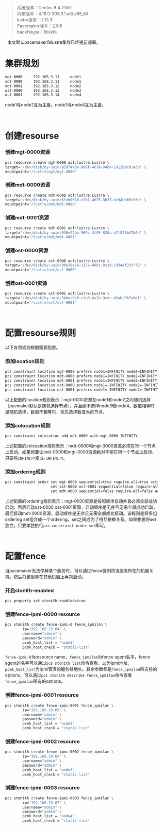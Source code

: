 > 系统版本：Centos 8.4.2150  
> 内核版本：4.18.0-305.3.1.el8.x86_64  
> lustre版本：2.15.3  
> Pacemaker版本：2.0.5  
> backfstype：ldiskfs  

&nbsp;
本文默认pacemaker和lustre集群已经提前部署。

# 集群规划
```bash
mgt-0000     192.168.3.11     node1
mdt-0000     192.168.3.11     node1
mdt-0001     192.168.3.12     node2
ost-0000     192.168.3.13     node3
ost-0001     192.168.3.14     node4
```
node1与node2互为主备，node3与node4互为主备。

&nbsp;
&nbsp;
# 创建resourse
### 创建mgt-0000资源
```bash
pcs resource create mgt-0000 ocf:lustre:Lustre \
target="/dev/disk/by-uuid/95d74a36-996f-403a-84b4-1912bec0143b" \
mountpoint="/lustre/mgt/mgt-0000"
```

### 创建mdt-0000资源
```bash
pcs resource create mdt-0000 ocf:lustre:Lustre \
target="/dev/disk/by-uuid/6feb0516-e2b1-4075-8b37-de94bb65c93b" \
mountpoint="/lustre/mdt/mdt-0000"
```

### 创建mdt-0001资源
```bash
pcs resource create mdt-0001 ocf:lustre:Lustre \
target="/dev/disk/by-uuid/930e22ba-969c-4f95-820a-d7f521b47b0d" \
mountpoint="/lustre/mdt/mdt-0001"
```

### 创建ost-0000资源
```bash
pcs resource create ost-0000 ocf:lustre:Lustre \
target="/dev/disk/by-uuid/0be78e76-3176-40bc-bc1d-1d34ef23c775" \
mountpoint="/lustre/ost/ost-0000"
```

### 创建ost-0001资源
```bash
pcs resource create ost-0001 ocf:lustre:Lustre \
target="/dev/disk/by-uuid/3b8ec9e9-c1a0-4a2d-9cdc-49abc7b7e6df" \
mountpoint="/lustre/ost/ost-0001"
```

&nbsp;
# 配置resourse规则
以下各项规则根据需要配置。

### 添加location规则
```bash
pcs constraint location mgt-0000 prefers node1=INFINITY node2=INFINITY node3=-INFINITY node4=-INFINITY
pcs constraint location mdt-0000 prefers node1=INFINITY node2=INFINITY node3=-INFINITY node4=-INFINITY
pcs constraint location mdt-0001 prefers node1=INFINITY node2=INFINITY node3=-INFINITY node4=-INFINITY
pcs constraint location ost-0000 prefers node1=-INFINITY node2=-INFINITY node3=INFINITY node4=INFINITY
pcs constraint location ost-0001 prefers node1=-INFINITY node2=-INFINITY node3=INFINITY node4=INFINITY
```
以上配置的location规则表示：mgt-0000资源在node1和node2之间随机选择（pacmaker默认是随机选择节点），并且绝不选择node3和node4。数值相等时是随机选择，数值不相等时，优先选择数值大的节点。

### 添加colocation规则
```bash
pcs constraint colocation add mdt-0000 with mgt-0000 INFINITY
```
上述配置的colocation规则表示：mdt-0000和mgt-0000资源必须在同一个节点上启动。如果想要让mdt-0000和mgt-0000资源绝对不能在同一个节点上启动，只要将`INFINITY`变成`-INFINITY`。


### 添加ordering规则
```bash
pcs constraint order set mgt-0000 sequential=true require-all=true action=start \
                     set ost-0000 ost-0001 sequential=false require-all=false action=start \
                     set mdt-0000 sequential=false require-all=false action=start
```
上述配置的ordering规则表示：mgt-0000资源是按照顺序启动并且必须全部成功启动，然后启动ost-0000 ost-0001资源，启动顺序是无序且无需全部成功启动，最后启动mdt-0000资源，启动顺序是无序且无需全部成功启动。该规则是将多组ordering set组合成一个ordering，set之间成为了相互依赖关系。如果想要将set独立，只要单独执行`pcs constraint order set`即可。

&nbsp;
# 配置fence
当pacemaker无法停掉某个服务时，可以通过fence强制将该服务所在的机器关机，然后将该服务在其他机器上再次启动。
### 开启stonith-enabled
```bash
pcs property set stonith-enabled=true
```

### 创建fence-ipmi-0000 resource
```bash
pcs stonith create fence-ipmi-0 fence_ipmilan \
        ip="192.168.19.64" \
        username="admin" \
        password="admin" \
        pcmk_host_list = "node1"
        pcmk_host_check = "static-list"
```
`fence-ipmi-0`为resource name，`fence_ipmilan`为fence agent名字，fence agent的名字可以通过`pcs stonith list`命令查看，`ip`为ipmi地址，`pcmk_host_list`为ipmi管理的服务器地址。其余参数都是`fence_ipmilan`所支持的options，可以通过`pcs stonith describe fence_ipmilan`命令查看`fence_ipmilan`所有的options。

### 创建fence-ipmi-0001 resource
```bash
pcs stonith create fence-ipmi-0001 fence_ipmilan \
        ip="192.168.19.65" \
        username="admin" \
        password="admin" \
        pcmk_host_list = "node2"
        pcmk_host_check = "static-list"
```

### 创建fence-ipmi-0002 resource
```bash
pcs stonith create fence-ipmi-0002 fence_ipmilan \
        ip="192.168.19.66" \
        username="admin" \
        password="admin" \
        pcmk_host_list = "node3"
        pcmk_host_check = "static-list"
```

### 创建fence-ipmi-0003 resource
```bash
pcs stonith create fence-ipmi-0003 fence_ipmilan \
        ip="192.168.19.67" \
        username="admin" \
        password="admin" \
        pcmk_host_list = "node4"
        pcmk_host_check = "static-list"
```